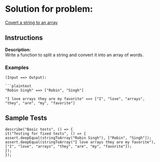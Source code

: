 # Solution for problem:

[ Covert a string to an array ](https://www.codewars.com/kata/57eae65a4321032ce000002d)

## Instructions

**Description:**  
Write a function to split a string and convert it into an array of words.

### Examples

````plaintext
(Input ==> Output):

```plaintext
"Robin Singh" ==> ["Robin", "Singh"]

"I love arrays they are my favorite" ==> ["I", "love", "arrays", "they", "are", "my", "favorite"]
````

## Sample Tests

```plaintext
describe("Basic tests", () => {
it("Testing for fixed tests", () => {
assert.deepEqual(stringToArray("Robin Singh"), ["Robin", "Singh"]);
assert.deepEqual(stringToArray("I love arrays they are my favorite"), ["I", "love", "arrays", "they", "are", "my", "favorite"]);
});
});
```
